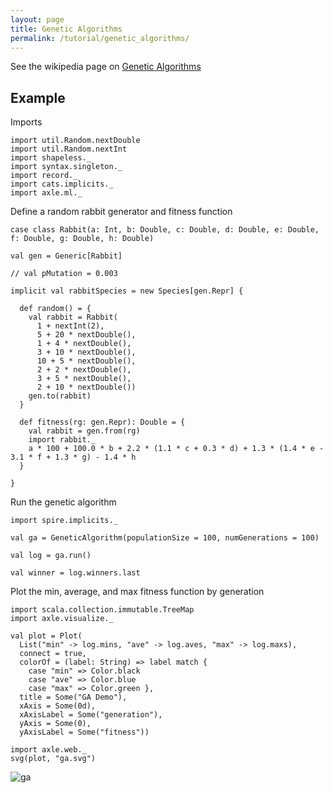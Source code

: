 ```yaml
---
layout: page
title: Genetic Algorithms
permalink: /tutorial/genetic_algorithms/
---
```


See the wikipedia page on [Genetic Algorithms](https://en.wikipedia.org/wiki/Genetic_algorithm)

Example
-------

Imports

```tut:silent
import util.Random.nextDouble
import util.Random.nextInt
import shapeless._
import syntax.singleton._
import record._
import cats.implicits._
import axle.ml._
```

Define a random rabbit generator and fitness function

```tut:book
case class Rabbit(a: Int, b: Double, c: Double, d: Double, e: Double, f: Double, g: Double, h: Double)

val gen = Generic[Rabbit]

// val pMutation = 0.003

implicit val rabbitSpecies = new Species[gen.Repr] {

  def random() = {
    val rabbit = Rabbit(
      1 + nextInt(2),
      5 + 20 * nextDouble(),
      1 + 4 * nextDouble(),
      3 + 10 * nextDouble(),
      10 + 5 * nextDouble(),
      2 + 2 * nextDouble(),
      3 + 5 * nextDouble(),
      2 + 10 * nextDouble())
    gen.to(rabbit)
  }

  def fitness(rg: gen.Repr): Double = {
    val rabbit = gen.from(rg)
    import rabbit._
    a * 100 + 100.0 * b + 2.2 * (1.1 * c + 0.3 * d) + 1.3 * (1.4 * e - 3.1 * f + 1.3 * g) - 1.4 * h
  }

}
```

Run the genetic algorithm

```tut:book
import spire.implicits._

val ga = GeneticAlgorithm(populationSize = 100, numGenerations = 100)

val log = ga.run()

val winner = log.winners.last
```

Plot the min, average, and max fitness function by generation

```tut:book
import scala.collection.immutable.TreeMap
import axle.visualize._

val plot = Plot(
  List("min" -> log.mins, "ave" -> log.aves, "max" -> log.maxs),
  connect = true,
  colorOf = (label: String) => label match {
    case "min" => Color.black
    case "ave" => Color.blue
    case "max" => Color.green },
  title = Some("GA Demo"),
  xAxis = Some(0d),
  xAxisLabel = Some("generation"),
  yAxis = Some(0),
  yAxisLabel = Some("fitness"))

import axle.web._
svg(plot, "ga.svg")
```

![ga](/tutorial/images/ga.svg)

